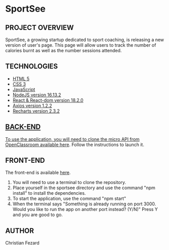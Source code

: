 # SportSee

## PROJECT OVERVIEW

SportSee, a growing startup dedicated to sport coaching, is releasing a new version of user's page. This page will allow users to track the number of calories burnt as well as the number sessions attended.

## TECHNOLOGIES

<ul>
  <li><a href="https://developer.mozilla.org/fr/docs/Glossary/HTML5">HTML 5</li>
  <li><a href="https://developer.mozilla.org/fr/docs/Web/CSS">CSS 3</li>
  <li><a href="https://developer.mozilla.org/fr/docs/Web/JavaScript">JavaScript</li>
  <li><a href="https://nodejs.org/en/docs/">NodeJS version 16.13.2</li>
  <li><a href="https://reactjs.org/">React & React-dom version 18.2.0</li>
  <li><a href="https://axios-http.com/docs/intro">Axios version 1.2.2</li>
  <li><a href="https://recharts.org/">Recharts version 2.3.2</li>
</ul>

## BACK-END

To use the application, you will need to clone the micro API from OpenClassroom available <a href="https://github.com/OpenClassrooms-Student-Center/P9-front-end-dashboard">here</a>.
Follow the instructions to launch it.

## FRONT-END

The front-end is available <a href="https://github.com/ChristianFezard/SportSee_23022023">here</a>.

1. You will need to use a terminal to clone the repository.
2. Place yourself in the sportsee directory and use the command "npm install" to install the dependencies.
3. To start the application, use the command "npm start"
4. When the terminal says "Something is already running on port 3000. Would you like to run the app on another port instead? (Y/N)"
Press Y and you are good to go.

## AUTHOR

Christian Fezard

